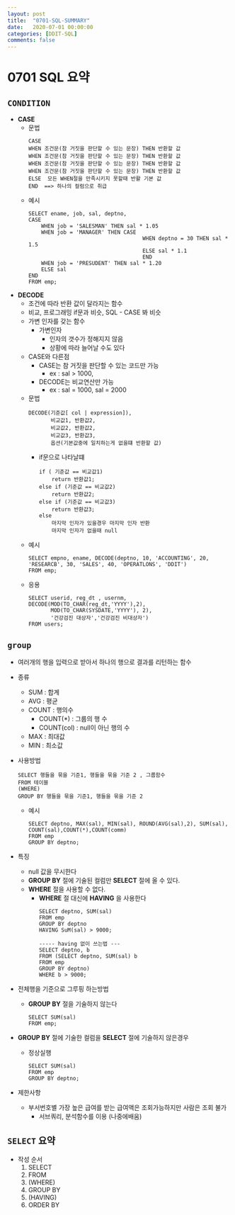 ```yaml
---
layout: post
title:  "0701-SQL-SUMMARY"
date:   2020-07-01 00:00:00
categories: [DDIT-SQL]
comments: false
---
```


# 0701 SQL 요약

## `CONDITION`
- __CASE__
    - 문법
        ```
        CASE
        WHEN 조건문(참 거짓을 판단할 수 있는 문장) THEN 반환할 값
        WHEN 조건문(참 거짓을 판단할 수 있는 문장) THEN 반환할 값
        WHEN 조건문(참 거짓을 판단할 수 있는 문장) THEN 반환할 값
        WHEN 조건문(참 거짓을 판단할 수 있는 문장) THEN 반환할 값
        ELSE  모든 WHEN절을 만족시키지 못할때 반활 기본 값
        END  ==> 하나의 컬럼으로 취급
        ```
    - 예시
        ```
        SELECT ename, job, sal, deptno,
        CASE
            WHEN job = 'SALESMAN' THEN sal * 1.05
            WHEN job = 'MANAGER' THEN CASE
                                            WHEN deptno = 30 THEN sal * 1.5
                                            ELSE sal * 1.1
                                            END
            WHEN job = 'PRESUDENT' THEN sal * 1.20
            ELSE sal
        END
        FROM emp;
        ```
- __DECODE__
    - 조건에 따라 반환 값이 달라지는 함수
    - 비교, 프로그래밍 if문과 비슷, SQL - CASE 봐 비슷
    - 가변 인자를 갖는 함수
        - 가변인자
            - 인자의 갯수가 정해지지 않음
            - 상황에 따라 늘어날 수도 있다
    - CASE와 다른점
        - CASE는 참 거짓을 판단할 수 있는 코드만 가능
            - ex : sal > 1000, 
        - DECODE는 비교연산만 가능
            - ex : sal = 1000, sal = 2000
    - 문법
        ```
        DECODE(기준값[ col | expression]),
               비교값1, 반환값2,
               비교값2, 반환값2,
               비교값3, 반환값3,
               옵션(기본값중에 일치하는게 없을떄 반환할 값)
        ```
        - if문으로 나타날떄
            ```
            if ( 기준값 == 비교값1)
                return 반환값1;
            else if (기준값 == 비교값2)
                return 반환값2;
            else if (기준값 == 비교값3)
                return 반환값3;
            else
                마지막 인자가 있을경우 마지막 인자 반환
                마지막 인자가 없을때 null
            ```
    - 예시
        ```
        SELECT empno, ename, DECODE(deptno, 10, 'ACCOUNTING', 20, 'RESEARCB', 30, 'SALES', 40, 'OPERATLONS', 'DDIT')
        FROM emp;
        ```
    - 응용
        ```
        SELECT userid, reg_dt , usernm,
        DECODE(MOD(TO_CHAR(reg_dt,'YYYY'),2),
               MOD(TO_CHAR(SYSDATE,'YYYY'), 2), 
               '건강검진 대상자','건강검진 비대상자') 
        FROM users;
        ```

## `group`
- 여러개의 행을 입력으로 받아서 하나의 행으로 결과를 리턴하는 함수
- 종류
    - SUM : 합계
    - AVG : 평균
    - COUNT : 행의수
        - COUNT(*) : 그룹의 행 수
        - COUNT(col) : null이 아닌 행의 수
    - MAX : 최대값
    - MIN : 최소값
    
- 사용방법
    ```
    SELECT 행들을 묶을 기준1, 행들을 묶을 기준 2 , 그룹함수
    FROM 테이블
    (WHERE)
    GROUP BY 행들을 묶을 기준1, 행들을 묶을 기준 2
    ``` 
    - 예시
        ```
        SELECT deptno, MAX(sal), MIN(sal), ROUND(AVG(sal),2), SUM(sal), COUNT(sal),COUNT(*),COUNT(comm)
        FROM emp
        GROUP BY deptno;
        ```   
- 특징
    - null 값을 무시한다
    - __GROUP BY__ 절에 기술된 컬럼만 __SELECT__ 절에 올 수 있다.
    - __WHERE__ 절을 사용할 수 없다.
        - __WHERE__ 절 대신에 __HAVING__ 을 사용한다
            ```
            SELECT deptno, SUM(sal)
            FROM emp
            GROUP BY deptno
            HAVING SuM(sal) > 9000;
          
            ----- having 없이 쓰는법 ---
            SELECT deptno, b
            FROM (SELECT deptno, SUM(sal) b
            FROM emp
            GROUP BY deptno) 
            WHERE b > 9000;
            ```
- 전체행을 기준으로 그루핑 하는방법
    - __GROUP BY__ 절을 기술하지 않는다 
        ```
        SELECT SUM(sal)
        FROM emp;
        ```
- __GROUP BY__ 절에 기술한 컬럼을 __SELECT__ 절에 기술하지 않은경우
    - 정상실행
        ```
        SELECT SUM(sal)
        FROM emp
        GROUP BY deptno;
        ```
 - 제한사항 
    - 부서번호별 가장 높은 급여를 받는 급여액은 조회가능하지만 사람은 조회 불가
        - 서브쿼리, 분석함수를 이용 (나중에배움)   
## `SELECT` 요약   
- 작성 순서
    1. SELECT
    2. FROM
    3. (WHERE)
    4. GROUP BY
    5. (HAVING) 
    6. ORDER BY